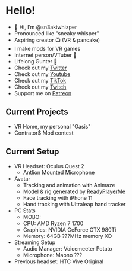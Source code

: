 # Hello!

- 👋 Hi, I’m @sn3akiwhizper
- Pronounced like "sneaky whisper"
- Aspiring creator 📺 (VR & pancake)
- I make mods for VR games
- Internet person/VTuber 💾
- Lifelong Gunter 🥚
- Check out my [Twitter](https://twitter.com/sn3akiwhizper)
- Check out my [Youtube](https://www.youtube.com/channel/UC1DXj4nhXZcgCak6aECI4tg)
- Check out my [TikTok](https://www.tiktok.com/@sn3akiwhizper)
- Check out my [Twitch](https://www.twitch.tv/sn3akiwh1zper)
- Support me on [Patreon](https://patreon.com/sn3akiwhizper)

## Current Projects

- VR Home, my personal "Oasis"
- Contrator$ Mod contest

## Current Setup

- VR Headset: Oculus Quest 2
  - Antlion Mounted Microphone
- Avatar
  - Tracking and animation with Animaze
  - Model & rig generated by [ReadyPlayerMe](https://readyplayer.me/)
  - Face tracking with iPhone 11
  - Hand tracking with Ultraleap hand tracker
- PC Stats
  - MOBO:
  - CPU: AMD Ryzen 7 1700
  - Graphics: NVIDIA GeForce GTX 980Ti
  - Memory: 64GB ???MHz memory XD
- Streaming Setup
  - Audio Manager: Voicemeeter Potato
  - Microphone: Maono ???
- Previous headset: HTC Vive Original

<!---
sn3akiwhizper/sn3akiwhizper is a ✨ special ✨ repository because its `README.md` (this file) appears on your GitHub profile.
You can click the Preview link to take a look at your changes.
--->
